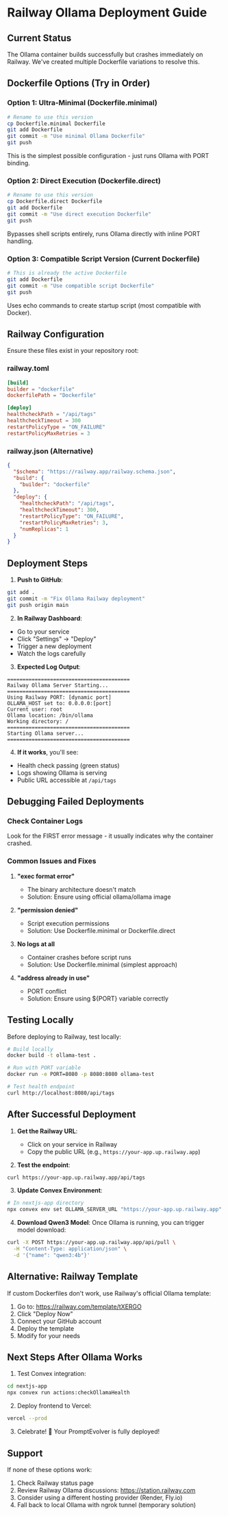 # Railway Ollama Deployment Guide

## Current Status
The Ollama container builds successfully but crashes immediately on Railway. We've created multiple Dockerfile variations to resolve this.

## Dockerfile Options (Try in Order)

### Option 1: Ultra-Minimal (Dockerfile.minimal)
```bash
# Rename to use this version
cp Dockerfile.minimal Dockerfile
git add Dockerfile
git commit -m "Use minimal Ollama Dockerfile"
git push
```

This is the simplest possible configuration - just runs Ollama with PORT binding.

### Option 2: Direct Execution (Dockerfile.direct)
```bash
# Rename to use this version
cp Dockerfile.direct Dockerfile
git add Dockerfile
git commit -m "Use direct execution Dockerfile"
git push
```

Bypasses shell scripts entirely, runs Ollama directly with inline PORT handling.

### Option 3: Compatible Script Version (Current Dockerfile)
```bash
# This is already the active Dockerfile
git add Dockerfile
git commit -m "Use compatible script Dockerfile"
git push
```

Uses echo commands to create startup script (most compatible with Docker).

## Railway Configuration

Ensure these files exist in your repository root:

### railway.toml
```toml
[build]
builder = "dockerfile"
dockerfilePath = "Dockerfile"

[deploy]
healthcheckPath = "/api/tags"
healthcheckTimeout = 300
restartPolicyType = "ON_FAILURE"
restartPolicyMaxRetries = 3
```

### railway.json (Alternative)
```json
{
  "$schema": "https://railway.app/railway.schema.json",
  "build": {
    "builder": "dockerfile"
  },
  "deploy": {
    "healthcheckPath": "/api/tags",
    "healthcheckTimeout": 300,
    "restartPolicyType": "ON_FAILURE",
    "restartPolicyMaxRetries": 3,
    "numReplicas": 1
  }
}
```

## Deployment Steps

1. **Push to GitHub**:
```bash
git add .
git commit -m "Fix Ollama Railway deployment"
git push origin main
```

2. **In Railway Dashboard**:
- Go to your service
- Click "Settings" → "Deploy"
- Trigger a new deployment
- Watch the logs carefully

3. **Expected Log Output**:
```
========================================
Railway Ollama Server Starting...
========================================
Using Railway PORT: [dynamic port]
OLLAMA_HOST set to: 0.0.0.0:[port]
Current user: root
Ollama location: /bin/ollama
Working directory: /
========================================
Starting Ollama server...
========================================
```

4. **If it works**, you'll see:
- Health check passing (green status)
- Logs showing Ollama is serving
- Public URL accessible at `/api/tags`

## Debugging Failed Deployments

### Check Container Logs
Look for the FIRST error message - it usually indicates why the container crashed.

### Common Issues and Fixes

1. **"exec format error"**
   - The binary architecture doesn't match
   - Solution: Ensure using official ollama/ollama image

2. **"permission denied"**
   - Script execution permissions
   - Solution: Use Dockerfile.minimal or Dockerfile.direct

3. **No logs at all**
   - Container crashes before script runs
   - Solution: Use Dockerfile.minimal (simplest approach)

4. **"address already in use"**
   - PORT conflict
   - Solution: Ensure using ${PORT} variable correctly

## Testing Locally

Before deploying to Railway, test locally:

```bash
# Build locally
docker build -t ollama-test .

# Run with PORT variable
docker run -e PORT=8080 -p 8080:8080 ollama-test

# Test health endpoint
curl http://localhost:8080/api/tags
```

## After Successful Deployment

1. **Get the Railway URL**:
   - Click on your service in Railway
   - Copy the public URL (e.g., `https://your-app.up.railway.app`)

2. **Test the endpoint**:
```bash
curl https://your-app.up.railway.app/api/tags
```

3. **Update Convex Environment**:
```bash
# In nextjs-app directory
npx convex env set OLLAMA_SERVER_URL "https://your-app.up.railway.app"
```

4. **Download Qwen3 Model**:
Once Ollama is running, you can trigger model download:
```bash
curl -X POST https://your-app.up.railway.app/api/pull \
  -H "Content-Type: application/json" \
  -d '{"name": "qwen3:4b"}'
```

## Alternative: Railway Template

If custom Dockerfiles don't work, use Railway's official Ollama template:

1. Go to: https://railway.com/template/tXERGO
2. Click "Deploy Now"
3. Connect your GitHub account
4. Deploy the template
5. Modify for your needs

## Next Steps After Ollama Works

1. Test Convex integration:
```bash
cd nextjs-app
npx convex run actions:checkOllamaHealth
```

2. Deploy frontend to Vercel:
```bash
vercel --prod
```

3. Celebrate! 🎉 Your PromptEvolver is fully deployed!

## Support

If none of these options work:
1. Check Railway status page
2. Review Railway Ollama discussions: https://station.railway.com
3. Consider using a different hosting provider (Render, Fly.io)
4. Fall back to local Ollama with ngrok tunnel (temporary solution)